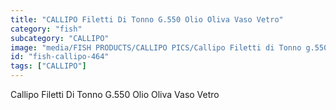 ```yaml
---
title: "CALLIPO Filetti Di Tonno G.550 Olio Oliva Vaso Vetro"
category: "fish"
subcategory: "CALLIPO"
image: "media/FISH PRODUCTS/CALLIPO PICS/Callipo Filetti di Tonno g.550 olio oliva vaso vetro.jpg"
id: "fish-callipo-464"
tags: ["CALLIPO"]
---
```


Callipo Filetti Di Tonno G.550 Olio Oliva Vaso Vetro
